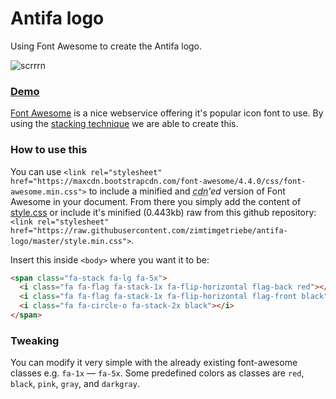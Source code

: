 # Antifa logo
Using Font Awesome to create the Antifa logo. 

![scrrrn](https://cloud.githubusercontent.com/assets/12021646/11008472/0aa3269e-84d1-11e5-99c9-5741d5c2f3e1.png)

### [Demo](http://codepen.io/zimtimgetriebe/pen/zvJjJV/)

[Font Awesome](https://fortawesome.github.io/Font-Awesome/) is a nice webservice offering it's popular icon font to use. 
By using the [stacking technique](http://fortawesome.github.io/Font-Awesome/examples/#stacked) we are able to create this. 


### How to use this

You can use `<link rel="stylesheet" href="https://maxcdn.bootstrapcdn.com/font-awesome/4.4.0/css/font-awesome.min.css">` to include a minified and _<abbr title="Content Delivery Network">cdn</abbr>'ed_ version of Font Awesome in your document. From there you simply add the content of [style.css](https://github.com/zimtimgetriebe/antifa-logo/blob/master/style.css) or include it's minified (0.443kb) raw from this github repository: `<link rel="stylesheet" href="https://raw.githubusercontent.com/zimtimgetriebe/antifa-logo/master/style.min.css">`.

Insert this inside `<body>` where you want it to be:
```html
<span class="fa-stack fa-lg fa-5x">
  <i class="fa fa-flag fa-stack-1x fa-flip-horizontal flag-back red"></i>
  <i class="fa fa-flag fa-stack-1x fa-flip-horizontal flag-front black"></i>
  <i class="fa fa-circle-o fa-stack-2x black"></i>
</span>
```

### Tweaking
You can modify it very simple with the already existing font-awesome classes e.g. `fa-1x` &mdash; `fa-5x`. Some predefined colors as classes are `red`, `black`, `pink`, `gray`, and `darkgray`. 

